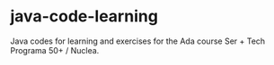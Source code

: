 # java-code-learning
Java codes for learning and exercises for the Ada course Ser + Tech Programa 50+ / Nuclea.
